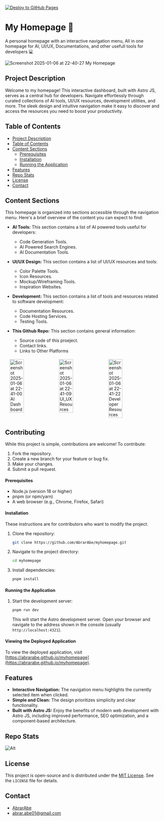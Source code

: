 [![Deploy to GitHub Pages](https://github.com/AbrarAbe/myhomepage/actions/workflows/astro.yml/badge.svg)](https://github.com/AbrarAbe/myhomepage/actions/workflows/astro.yml)

# My Homepage 🚀
A personal homepage with an interactive navigation menu, All in one homepage for AI, UI/UX, Documentations, and other usefull tools for developers 💻

![Screenshot 2025-01-06 at 22-40-27 My Homepage](https://github.com/user-attachments/assets/5f222f10-454f-4dc6-9504-014a92291469)

## Project Description
Welcome to my homepage! This interactive dashboard, built with Astro JS, serves as a central hub for developers. Navigate effortlessly through curated collections of AI tools, UI/UX resources, development utilities, and more. The sleek design and intuitive navigation make it easy to discover and access the resources you need to boost your productivity.

## Table of Contents

- [Project Description](#project-description)
- [Table of Contents](#table-of-contents)
- [Content Sections](#content-sections)
  - [Prerequisites](#prerequisites)
  - [Installation](#installation)
  - [Running the Application](#running-the-application)
- [Features](#features)
- [Repo Stats](#repo-stats)
- [License](#license)
- [Contact](#contact)

## Content Sections

This homepage is organized into sections accessible through the navigation menu. Here's a brief overview of the content you can expect to find:

*   **AI Tools:** This section contains a list of AI powered tools useful for developers:
    *   Code Generation Tools.
    *   AI Powered Search Engines.
    *   AI Documentation Tools.

*   **UI/UX Design:** This section contains a list of UI/UX resources and tools:
    *   Color Palette Tools.
    *   Icon Resources.
    *   Mockup/Wireframing Tools.
    *   Inspiration Websites.

*   **Development:** This section contains a list of tools and resources related to software development:
    *   Documentation Resources.
    *   Code Hosting Services.
    *   Testing Tools.

*   **This Github Repo:**  This section contains general information:
    *   Source code of this proeject.
    *   Contact links.
    *   Links to Other Platforms

<div style="display: flex; flex-wrap: wrap; justify-content: center;">
    <img src="https://github.com/user-attachments/assets/f0da00dd-4dfc-457c-a079-0123602176c4" alt="Screenshot 2025-01-06 at 22-41-00 AI Dashboard" style="width: 30%; margin: 5px;">
    <img src="https://github.com/user-attachments/assets/d21a75e8-a652-4617-aeb3-62b1655cbc7f" alt="Screenshot 2025-01-06 at 22-41-09 UI_UX Resources" style="width: 30%; margin: 5px;">
    <img src="https://github.com/user-attachments/assets/74ffbf4b-91fe-453d-b917-b97fa51c5241" alt="Screenshot 2025-01-06 at 22-41-22 Developer Resources" style="width: 30%; margin: 5px;">
</div>

## Contributing

While this project is simple, contributions are welcome! To contribute:

1.  Fork the repository.
2.  Create a new branch for your feature or bug fix.
3.  Make your changes.
4.  Submit a pull request.

#### Prerequisites

*   Node.js (version 18 or higher)
*   pnpm (or npm/yarn)
*   A web browser (e.g., Chrome, Firefox, Safari)

#### Installation

These instructions are for contributors who want to modify the project.

1.  Clone the repository:
    ```bash
    git clone https://github.com/AbrarAbe/myhomepage.git
    ```
2.  Navigate to the project directory:
    ```bash
    cd myhomepage
    ```
3.  Install dependencies:
    ```bash
    pnpm install
    ```

#### Running the Application

1.  Start the development server:
    ```bash
    pnpm run dev
    ```

    This will start the Astro development server. Open your browser and navigate to the address shown in the console (usually `http://localhost:4321`).

#### Viewing the Deployed Application

To view the deployed application, visit [https://abrarabe.github.io/myhomepage](https://abrarabe.github.io/myhomepage).

## Features

*   **Interactive Navigation:** The navigation menu highlights the currently selected item when clicked.
*   **Simple and Clean:** The design prioritizes simplicity and clear functionality.
*   **Built with Astro JS:** Enjoy the benefits of modern web development with Astro JS, including improved performance, SEO optimization, and a component-based architecture.

## Repo Stats
![Alt](https://repobeats.axiom.co/api/embed/ae961c38fae569e289672bbdb2ac9a4e6d43ff30.svg "Repobeats analytics image")

## License

This project is open-source and is distributed under the [MIT License](LICENSE). See the `LICENSE` file for details.

## Contact

*   [AbrarAbe](<https://github.com/AbrarAbe>)
*   <abrar.abe01@gmail.com>
